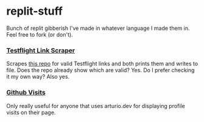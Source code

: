 # replit-stuff
Bunch of replit gibberish I've made in whatever language I made them in. Feel free to fork (or don't).

### [Testflight Link Scraper](https://replit.com/@GooglyBlox/Testflight-Scraper)
Scrapes [this repo](https://github.com/pluwen/awesome-testflight-link) for valid Testflight links and both prints them and writes to file. Does the repo already show which are valid? Yes. Do I prefer checking it my own way? Also yes.

### [Github Visits](https://replit.com/@GooglyBlox/Github-Visits)
Only really useful for anyone that uses arturio.dev for displaying profile visits on their page. 
